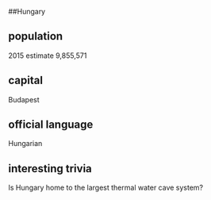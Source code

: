 ##Hungary
## population
2015 estimate 	9,855,571

## capital
Budapest
 
## official language

Hungarian
## interesting trivia

Is Hungary  home to the largest thermal water cave system?

